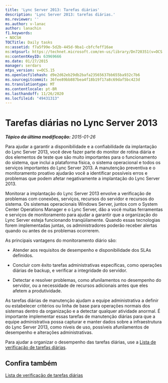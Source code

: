 ```yaml
---
title: 'Lync Server 2013: Tarefas diárias'
description: 'Lync Server 2013: tarefas diárias.'
ms.reviewer: ''
ms.author: v-lanac
author: lanachin
f1.keywords:
- NOCSH
TOCTitle: Daily tasks
ms:assetid: f7a5f99e-5d2b-445d-9ba1-cbfcfeff16ae
ms:mtpsurl: https://technet.microsoft.com/en-us/library/Dn720351(v=OCS.15)
ms:contentKeyID: 63969666
ms.date: 01/27/2015
manager: serdars
mtps_version: v=OCS.15
ms.openlocfilehash: d9e2d62eb29db2bafa23565637bb655ba932c7b6
ms.sourcegitcommit: 36fee89bb887bea4f18b19f17a8c69daf5bc423d
ms.translationtype: MT
ms.contentlocale: pt-BR
ms.lasthandoff: 11/26/2020
ms.locfileid: "49431313"
---
```

# <a name="daily-tasks-in-lync-server-2013"></a>Tarefas diárias no Lync Server 2013

<div data-xmlns="http://www.w3.org/1999/xhtml">

<div class="topic" data-xmlns="http://www.w3.org/1999/xhtml" data-msxsl="urn:schemas-microsoft-com:xslt" data-cs="https://msdn.microsoft.com/">

<div data-asp="https://msdn2.microsoft.com/asp">



</div>

<div id="mainSection">

<div id="mainBody">

<span> </span>

_**Tópico da última modificação:** 2015-01-26_

Para ajudar a garantir a disponibilidade e a confiabilidade da implantação do Lync Server 2013, você deve fazer parte do monitor de rotina diária e dos elementos de teste que são muito importantes para o funcionamento do sistema, que inclui a plataforma física, o sistema operacional e todos os serviços importantes do Lync Server 2013. A manutenção preventiva e o monitoramento proativo ajudarão você a identificar possíveis erros e problemas que podem afetar negativamente a implantação do Lync Server 2013.

Monitorar a implantação do Lync Server 2013 envolve a verificação de problemas com conexões, serviços, recursos do servidor e recursos do sistema. Os sistemas operacionais Windows Server, juntos com o System Center Operations Manager e o Lync Server, dão a você muitas ferramentas e serviços de monitoramento para ajudar a garantir que a organização do Lync Server esteja funcionando tranqüilamente. Quando essas tecnologias forem implementadas juntas, os administradores poderão receber alertas quando ou antes de os problemas ocorrerem.

As principais vantagens do monitoramento diário são:

  - Atender aos requisitos de desempenho e disponibilidade dos SLAs definidos.

  - Concluir com êxito tarefas administrativas específicas, como operações diárias de backup, e verificar a integridade do servidor.

  - Detectar e resolver problemas, como afunilamentos no desempenho do servidor, ou a necessidade de recursos adicionais antes que eles afetem a produtividade.

As tarefas diárias de manutenção ajudam a equipe administrativa a definir ou estabelecer critérios ou linha de base para operações normais dos sistemas dentro da organização e a detectar qualquer atividade anormal. É importante implementar essas tarefas de manutenção diárias para que a equipe administrativa possa capturar e manter dados sobre a infraestrutura do Lync Server 2013, como níveis de uso, possíveis afunilamentos de desempenho e alterações administrativas.

Para ajudar a organizar o desempenho das tarefas diárias, use a [Lista de verificação de tarefas diárias](lync-server-2013-operations-checklists.md).

<div>

## <a name="see-also"></a>Confira também


[Lista de verificação de tarefas diárias](lync-server-2013-operations-checklists.md)  
  

</div>

</div>

<span> </span>

</div>

</div>

</div>

